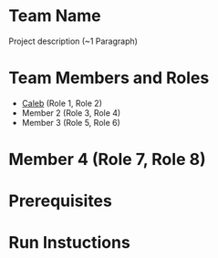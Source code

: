 # Team Name

Project description (~1 Paragraph)

# Team Members and Roles

* [Caleb](https://github.com/Calebb2202/CIS350-HW2-BOERMA) (Role 1, Role 2)
* Member 2 (Role 3, Role 4)
* Member 3 (Role 5, Role 6)
# Member 4 (Role 7, Role 8)

# Prerequisites

# Run Instuctions
